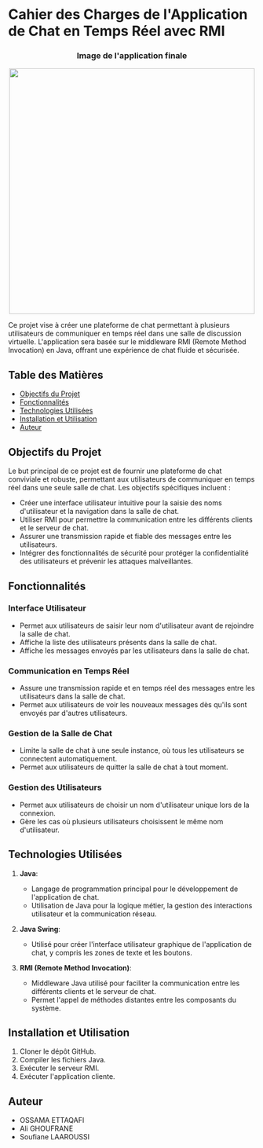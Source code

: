 # Cahier des Charges de l'Application de Chat en Temps Réel avec RMI

<div align="center">
   <h3>Image de l'application finale</h3>
   <img src="https://github.com/imossama/APPLICATION_DE_CHAT_EN_TEMPS_REEL_AVEC_JAVA_RMI/assets/119759894/42ce0764-04ea-4b3b-9ff6-f11b5eec67b0" width="500"/>
</div>

Ce projet vise à créer une plateforme de chat permettant à plusieurs utilisateurs de communiquer en temps réel dans une salle de discussion virtuelle. L'application sera basée sur le middleware RMI (Remote Method Invocation) en Java, offrant une expérience de chat fluide et sécurisée.

## Table des Matières
- [Objectifs du Projet](#objectifs)
- [Fonctionnalités](#fonctionnalités)
- [Technologies Utilisées](#technologies-utilisées)
- [Installation et Utilisation](#installation-et-utilisation)
- [Auteur](#auteur)

## Objectifs du Projet <a name="objectifs"></a>

Le but principal de ce projet est de fournir une plateforme de chat conviviale et robuste, permettant aux utilisateurs de communiquer en temps réel dans une seule salle de chat. Les objectifs spécifiques incluent :

- Créer une interface utilisateur intuitive pour la saisie des noms d'utilisateur et la navigation dans la salle de chat.
- Utiliser RMI pour permettre la communication entre les différents clients et le serveur de chat.
- Assurer une transmission rapide et fiable des messages entre les utilisateurs.
- Intégrer des fonctionnalités de sécurité pour protéger la confidentialité des utilisateurs et prévenir les attaques malveillantes.

## Fonctionnalités <a name="fonctionnalités"></a>

### Interface Utilisateur

- Permet aux utilisateurs de saisir leur nom d'utilisateur avant de rejoindre la salle de chat.
- Affiche la liste des utilisateurs présents dans la salle de chat.
- Affiche les messages envoyés par les utilisateurs dans la salle de chat.

### Communication en Temps Réel

- Assure une transmission rapide et en temps réel des messages entre les utilisateurs dans la salle de chat.
- Permet aux utilisateurs de voir les nouveaux messages dès qu'ils sont envoyés par d'autres utilisateurs.

### Gestion de la Salle de Chat

- Limite la salle de chat à une seule instance, où tous les utilisateurs se connectent automatiquement.
- Permet aux utilisateurs de quitter la salle de chat à tout moment.

### Gestion des Utilisateurs

- Permet aux utilisateurs de choisir un nom d'utilisateur unique lors de la connexion.
- Gère les cas où plusieurs utilisateurs choisissent le même nom d'utilisateur.

## Technologies Utilisées <a name="technologies-utilisées"></a>

1. **Java**:
   - Langage de programmation principal pour le développement de l'application de chat.
   - Utilisation de Java pour la logique métier, la gestion des interactions utilisateur et la communication réseau.

2. **Java Swing**:
   - Utilisé pour créer l'interface utilisateur graphique de l'application de chat, y compris les zones de texte et les boutons.

3. **RMI (Remote Method Invocation)**:
   - Middleware Java utilisé pour faciliter la communication entre les différents clients et le serveur de chat.
   - Permet l'appel de méthodes distantes entre les composants du système.

## Installation et Utilisation <a name="installation-et-utilisation"></a>

1. Cloner le dépôt GitHub.
2. Compiler les fichiers Java.
3. Exécuter le serveur RMI.
4. Exécuter l'application cliente.

## Auteur <a name="auteur"></a>

- OSSAMA ETTAQAFI
- Ali GHOUFRANE
- Soufiane LAAROUSSI
